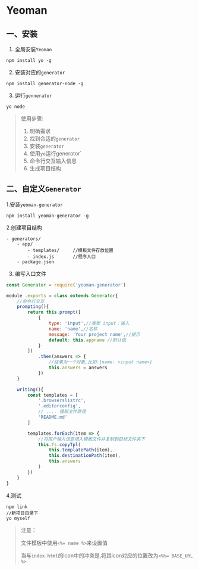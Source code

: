 # Yeoman

## 一、安装
1. 全局安装`Yeoman`
```shell
npm install yo -g
```
2. 安装对应的`generator`
```shell
npm install generator-node -g
```
3. 运行`gennerator`
```shell
yo node
```
> 使用步骤:
> 
> 1. 明确需求
> 2. 找到合适的`generator`
> 3. 安装`generator`
> 4. 使用`yo`运行generator`
> 5. 命令行交互输入信息
> 6. 生成项目结构

## 二、自定义`Generator`

1.安装`yeoman-generator`
```shell
npm install yeoman-generator -g
```

2.创建项目结构
```text
- generators/
    - app/
        - templates/     //模板文件存放位置
        - index.js       //程序入口
    - package.json
```

3. 编写入口文件
```js
const Generator = require('yeoman-generator')

module .exports = class extends Generator{
    //命令行交互
    prompting(){
        return this.prompt([
            {
                type: 'input',//类型 input：输入
                name: 'name',//名称
                message: 'Your project name',//提示
                default: this.appname //默认值
            }
        ])
            .then(answers => {
                //结果为一个对象,比如:{name: <input name>}
                this.answers = answers
            })
    }

    writing(){
        const templates = [
            '.browserslistrc',
            '.editorconfig',
            // .... 模板文件路径
            'README.md'
        ]

        templates.forEach(item => {
            //将用户输入信息填入模板文件并复制到目标文件夹下
            this.fs.copyTpl(
                this.templatePath(item),
                this.destinationPath(item),
                this.answers
            )
        })
    }
}
```

4.测试

```shell
npm link
//新项目目录下
yo myself
```

> 注意：
> 
> 文件模板中使用`<%= name %>`来设置值
> 
> 当与`index.html`的icon中的冲突是,将其icon对应的位置改为`<%%= BASE_URL %>`